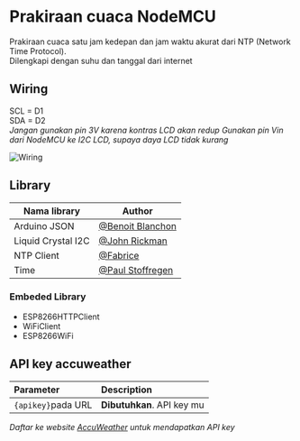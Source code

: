 # Prakiraan cuaca NodeMCU
Prakiraan cuaca satu jam kedepan dan jam waktu akurat dari NTP (Network Time Protocol).\
Dilengkapi dengan suhu dan tanggal dari internet

## Wiring
SCL = D1\
SDA = D2\
_Jangan gunakan pin 3V karena kontras LCD akan redup Gunakan pin Vin dari NodeMCU ke I2C LCD, supaya daya LCD tidak kurang_

![Wiring](https://tutorkeren.com/sites/default/files/gambar_inline/arduino_-_i2c_lcd_wiring_pengkabelan.jpg)

## Library
| Nama library | Author                                                       |
|--------------|--------------------------------------------------------------|
| Arduino JSON |[@Benoit Blanchon](https://github.com/bblanchon)|
| Liquid Crystal I2C|[@John Rickman](https://github.com/johnrickman)|
| NTP Client | [@Fabrice](https://github.com/FWeinb)|
| Time | [@Paul Stoffregen](https://github.com/PaulStoffregen)|

### Embeded Library
- ESP8266HTTPClient
- WiFiClient
- ESP8266WiFi
## API key accuweather

| Parameter | Description                |
| :-------- | :------------------------- |
| `{apikey}`pada URL |  **Dibutuhkan**. API key mu |

_Daftar ke website [AccuWeather](https://developer.accuweather.com/) untuk mendapatkan API key_


  
